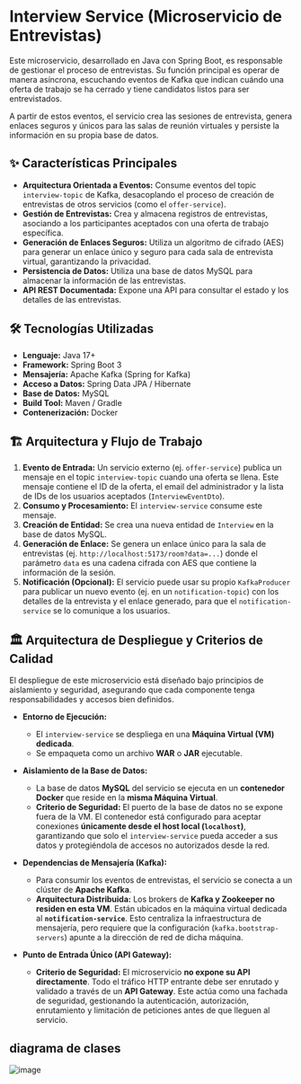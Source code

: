 # Interview Service (Microservicio de Entrevistas)

Este microservicio, desarrollado en Java con Spring Boot, es responsable de gestionar el proceso de entrevistas. Su función principal es operar de manera asíncrona, escuchando eventos de Kafka que indican cuándo una oferta de trabajo se ha cerrado y tiene candidatos listos para ser entrevistados.

A partir de estos eventos, el servicio crea las sesiones de entrevista, genera enlaces seguros y únicos para las salas de reunión virtuales y persiste la información en su propia base de datos.

## ✨ Características Principales

*   **Arquitectura Orientada a Eventos:** Consume eventos del topic `interview-topic` de Kafka, desacoplando el proceso de creación de entrevistas de otros servicios (como el `offer-service`).
*   **Gestión de Entrevistas:** Crea y almacena registros de entrevistas, asociando a los participantes aceptados con una oferta de trabajo específica.
*   **Generación de Enlaces Seguros:** Utiliza un algoritmo de cifrado (AES) para generar un enlace único y seguro para cada sala de entrevista virtual, garantizando la privacidad.
*   **Persistencia de Datos:** Utiliza una base de datos MySQL para almacenar la información de las entrevistas.
*   **API REST Documentada:** Expone una API para consultar el estado y los detalles de las entrevistas.

## 🛠️ Tecnologías Utilizadas

*   **Lenguaje:** Java 17+
*   **Framework:** Spring Boot 3
*   **Mensajería:** Apache Kafka (Spring for Kafka)
*   **Acceso a Datos:** Spring Data JPA / Hibernate
*   **Base de Datos:** MySQL
*   **Build Tool:** Maven / Gradle
*   **Contenerización:** Docker

## 🏗️ Arquitectura y Flujo de Trabajo

1.  **Evento de Entrada:** Un servicio externo (ej. `offer-service`) publica un mensaje en el topic `interview-topic` cuando una oferta se llena. Este mensaje contiene el ID de la oferta, el email del administrador y la lista de IDs de los usuarios aceptados (`InterviewEventDto`).
2.  **Consumo y Procesamiento:** El `interview-service` consume este mensaje.
3.  **Creación de Entidad:** Se crea una nueva entidad de `Interview` en la base de datos MySQL.
4.  **Generación de Enlace:** Se genera un enlace único para la sala de entrevistas (ej. `http://localhost:5173/room?data=...`) donde el parámetro `data` es una cadena cifrada con AES que contiene la información de la sesión.
5.  **Notificación (Opcional):** El servicio puede usar su propio `KafkaProducer` para publicar un nuevo evento (ej. en un `notification-topic`) con los detalles de la entrevista y el enlace generado, para que el `notification-service` se lo comunique a los usuarios.
## 🏛️ Arquitectura de Despliegue y Criterios de Calidad

El despliegue de este microservicio está diseñado bajo principios de aislamiento y seguridad, asegurando que cada componente tenga responsabilidades y accesos bien definidos.

*   **Entorno de Ejecución:**
    *   El `interview-service` se despliega en una **Máquina Virtual (VM) dedicada**.
    *   Se empaqueta como un archivo **WAR** o **JAR** ejecutable.

*   **Aislamiento de la Base de Datos:**
    *   La base de datos **MySQL** del servicio se ejecuta en un **contenedor Docker** que reside en la **misma Máquina Virtual**.
    *   **Criterio de Seguridad:** El puerto de la base de datos no se expone fuera de la VM. El contenedor está configurado para aceptar conexiones **únicamente desde el host local (`localhost`)**, garantizando que solo el `interview-service` pueda acceder a sus datos y protegiéndola de accesos no autorizados desde la red.

*   **Dependencias de Mensajería (Kafka):**
    *   Para consumir los eventos de entrevistas, el servicio se conecta a un clúster de **Apache Kafka**.
    *   **Arquitectura Distribuida:** Los brokers de **Kafka y Zookeeper no residen en esta VM**. Están ubicados en la máquina virtual dedicada al **`notification-service`**. Esto centraliza la infraestructura de mensajería, pero requiere que la configuración (`kafka.bootstrap-servers`) apunte a la dirección de red de dicha máquina.

*   **Punto de Entrada Único (API Gateway):**
    *   **Criterio de Seguridad:** El microservicio **no expone su API directamente**. Todo el tráfico HTTP entrante debe ser enrutado y validado a través de un **API Gateway**. Este actúa como una fachada de seguridad, gestionando la autenticación, autorización, enrutamiento y limitación de peticiones antes de que lleguen al servicio.


## diagrama de clases

![image](https://github.com/user-attachments/assets/2c7f5d3d-5452-4e43-a235-bed60870a69e)
